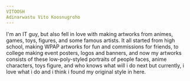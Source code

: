```yaml
---
VITOOSH
Adinarwastu Vito Koosnugroho
---
```

I'm an IT guy, but also fell in love with making artworks from animes, games, toys, figures, and some famous artists. It all started from high school, making WPAP artworks for fun and commissions for friends, to college making event posters, logos and banners, and now my artworks consists of these low-poly-styled portraits of people faces, anime characters, toys figure, and who knows what will i do next but currently, i love what i do and i think i found my original style in here.
